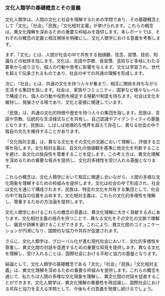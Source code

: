 ### 文化人類学の基礎概念とその意義

文化人類学は、人間の文化と社会を理解するための学問であり、その基礎概念として「文化」「社会」「民族」「文化相対主義」が挙げられます。これらの概念は、異文化理解を深めるための重要な枠組みを提供します。本レポートでは、それぞれの概念の定義と相互関係を明確にし、文化人類学における意義を考察します。

まず、「文化」とは、人間が社会の中で共有する価値観、信念、習慣、技術、知識などの総体を指します。文化は、言語や宗教、食習慣、芸術など多岐にわたる要素から成り立ち、個人の行動や思考に影響を与えます。文化は学習され、世代を超えて伝承されるものであり、社会の中での共通の理解を形成します。

次に、「社会」とは、共通の文化を持つ人々が集まり、相互に関係を持ちながら生活する集団を指します。社会は、家族やコミュニティ、国家など様々なレベルで構成され、個人の行動や役割を規定する規範や制度を持ちます。社会は文化を維持し、発展させる場であり、文化と密接に関連しています。

「民族」は、共通の文化的特徴や歴史を持つ人々の集団を指します。民族は、言語や宗教、伝統的な生活様式などを共有し、自己認識やアイデンティティの基盤となります。民族は、しばしば地理的な境界を超えて存在し、異なる社会の中で独自の文化を維持することがあります。

「文化相対主義」は、異なる文化をその文化の文脈において理解し、評価する立場を指します。文化相対主義は、自文化の価値観を基準に他文化を判断することを避け、各文化の独自性を尊重することを促します。この考え方は、異文化理解を深めるための重要な視点を提供し、文化的多様性を受け入れる基盤となります。

これらの概念は、文化人類学において相互に関連し合いながら、人間の多様な文化現象を理解するための枠組みを提供します。文化は社会の中で形成され、社会は文化を通じて構成されます。民族は、特定の文化を共有する集団として、社会の中で独自の位置を占めます。文化相対主義は、これらの文化的多様性を理解し、尊重するための方法論を提供します。

文化人類学におけるこれらの概念の意義は、異文化理解に大きく貢献する点にあります。文化相対主義の視点を持つことで、異なる文化をその文化の文脈で理解し、偏見や誤解を避けることができます。これにより、異文化間のコミュニケーションが円滑になり、国際的な協力や共存が促進されます。

さらに、文化人類学は、グローバル化が進む現代社会において、文化的多様性を尊重し、異文化間の対話を促進するための重要な知見を提供します。異なる文化を理解し、受け入れることは、国際社会における平和と協力の基盤となります。

結論として、文化人類学の基礎概念である「文化」「社会」「民族」「文化相対主義」は、異文化理解を深めるための重要な枠組みを提供します。これらの概念を通じて、私たちは人間の多様な文化現象を理解し、異文化間の対話を促進することができます。文化人類学は、異文化理解の重要性を再認識し、国際社会における共存と協力を支える学問として、今後もその意義を発揮し続けるでしょう。